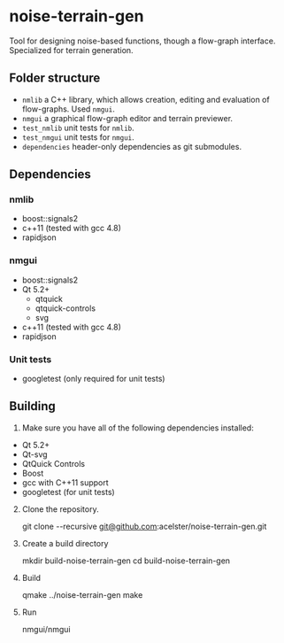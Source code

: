 # noise-terrain-gen

Tool for designing noise-based functions, though a flow-graph interface. Specialized for terrain generation.

## Folder structure

 * `nmlib` a C++ library, which allows creation, editing and evaluation of flow-graphs. Used `nmgui`.
 * `nmgui` a graphical flow-graph editor and terrain previewer.
 * `test_nmlib` unit tests for `nmlib`.
 * `test_nmgui` unit tests for `nmgui`.
 * `dependencies` header-only dependencies as git submodules.

## Dependencies

### nmlib

 * boost::signals2
 * c++11 (tested with gcc 4.8)
 * rapidjson

### nmgui

 * boost::signals2
 * Qt 5.2+
   * qtquick
   * qtquick-controls
   * svg
 * c++11 (tested with gcc 4.8)
 * rapidjson

### Unit tests

 * googletest (only required for unit tests)


## Building

1. Make sure you have all of the following dependencies installed:

 * Qt 5.2+
 * Qt-svg
 * QtQuick Controls
 * Boost
 * gcc with C++11 support
 * googletest (for unit tests)

2. Clone the repository.

    git clone --recursive git@github.com:acelster/noise-terrain-gen.git 

3. Create a build directory

    mkdir build-noise-terrain-gen
    cd build-noise-terrain-gen

4. Build

    qmake ../noise-terrain-gen
    make

5. Run

    nmgui/nmgui

